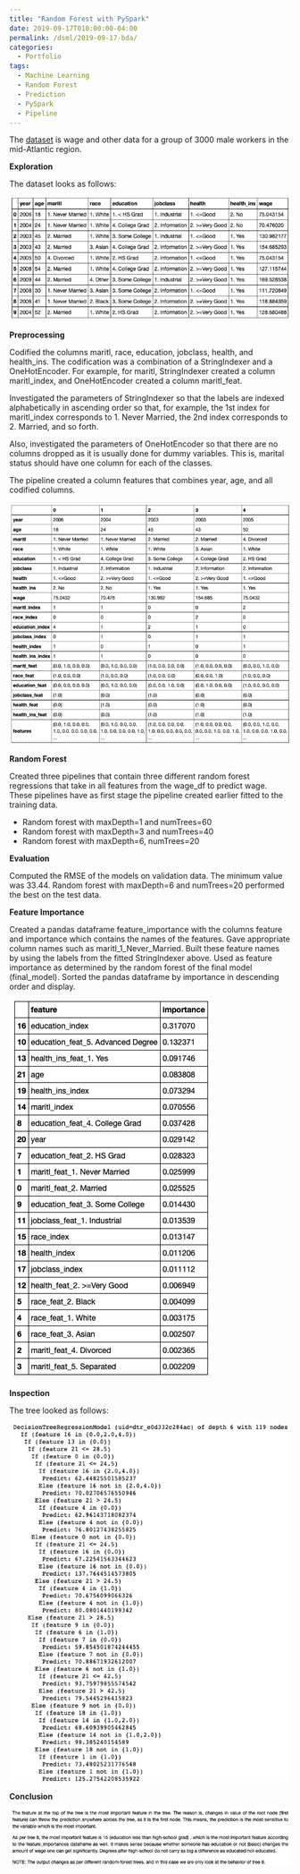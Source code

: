 ```yaml
---
title: "Random Forest with PySpark"
date: 2019-09-17T010:00:00-04:00
permalink: /dsml/2019-09-17-bda/
categories:
  - Portfolio
tags:
  - Machine Learning
  - Random Forest
  - Prediction
  - PySpark
  - Pipeline
---
```

The [dataset](https://rdrr.io/cran/ISLR/man/Wage.html) is wage and other data for a group of 3000 male workers in the mid-Atlantic region.

**Exploration**

The dataset looks as follows:

<img src="/assets/images/big-data-analytics/wk5-1.png?raw=true"/>

**Preprocessing**

Codified the columns maritl, race, education, jobclass, health, and health_ins. The codification was a combination of a StringIndexer and a OneHotEncoder. For example, for maritl, StringIndexer created a column maritl_index, and OneHotEncoder created a column maritl_feat. 

Investigated the parameters of StringIndexer so that the labels are indexed alphabetically in ascending order so that, for example, the 1st index for maritl_index corresponds to 1. Never Married, the 2nd index corresponds to 2. Married, and so forth. 

Also, investigated the parameters of  OneHotEncoder so that there are no columns dropped as it is usually done for dummy variables. This is, marital status should have one column for each of the classes.

The pipeline created a column features that combines year, age, and all codified columns.

<img src="/assets/images/big-data-analytics/wk5-2.png?raw=true"/>

**Random Forest**

Created three pipelines that contain three different random forest regressions that take in all features from the wage_df to predict wage. These pipelines have as first stage the pipeline created earlier fitted to the training data.

- Random forest with maxDepth=1 and numTrees=60
- Random forest with maxDepth=3 and numTrees=40
- Random forest with maxDepth=6, numTrees=20

**Evaluation**

Computed the RMSE of the models on validation data. The minimum value was 33.44. Random forest with maxDepth=6 and numTrees=20 performed the best on the test data.

**Feature Importance**

Created a pandas dataframe feature_importance with the columns feature and importance which contains the names of the features. Gave appropriate column names such as maritl_1_Never_Married. Built these feature names by using the labels from the fitted StringIndexer above. Used as feature importance as determined by the random forest of the final model (final_model). Sorted the pandas dataframe by importance in descending order and display.

<img src="/assets/images/big-data-analytics/wk5-3.png?raw=true"/>

**Inspection**

The tree looked as follows:

<img src="/assets/images/big-data-analytics/wk5-4.png?raw=true"/>

**Conclusion**

<img src="/assets/images/big-data-analytics/wk5-6.png?raw=true"/>
